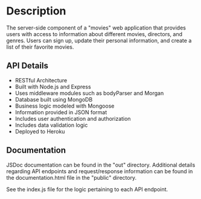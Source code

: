 # Description
The server-side component of a "movies" web application that provides users with access to information about different movies, directors, and genres. Users can sign up, update their personal information, and create a list of their favorite movies.

## API Details
- RESTful Architecture
- Built with Node.js and Express
- Uses middleware modules such as bodyParser and Morgan
- Database built using MongoDB
- Business logic modeled with Mongoose
- Information provided in JSON format
- Includes user authentication and authorization
- Includes data validation logic
- Deployed to Heroku

## Documentation
JSDoc documentation can be found in the "out" directory. Additional details regarding API endpoints and request/response information can be found in the documentation.html file in the "public" directory.

See the index.js file for the logic pertaining to each API endpoint.
